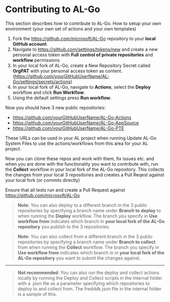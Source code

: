 # Contributing to AL-Go
This section describes how to contribute to AL-Go. How to setup your own environment (your own set of actions and your own templates)

1. Fork the https://github.com/microsoft/AL-Go repository to your **local GitHub account**.
2. Navigate to https://github.com/settings/tokens/new and create a new personal access token with **Full control of private repositories** and **workflow** permissions
3. In your local fork of AL-Go, create a New Repository Secret called **OrgPAT** with your personal access token as content. (https://github.com/yourGitHubUserName/AL-Go/settings/secrets/actions) 
4. In your local fork of AL-Go, navigate to **Actions**, select the **Deploy** workflow and click **Run Workflow**.
5. Using the default settings press **Run workflow**.

Now you should have 3 new public repositories:

- https://github.com/yourGitHubUserName/AL-Go-Actions
- https://github.com/yourGitHubUserName/AL-Go-AppSource
- https://github.com/yourGitHubUserName/AL-Go-PTE

These URLs can be used in your AL project when running Update AL-Go System Files to use the actions/workflows from this area for your AL project.

Now you can clone these repos and work with them, fix issues etc. and when you are done with the functionality you want to contribute with, run the **Collect** workflow in your local fork of the AL-Go repository. This collects the changes from your local 3 repositories and creates a Pull Reqest against your local fork (or commits directly)

Ensure that all tests run and create a Pull Request against https://github.com/microsoft/AL-Go

> **Note**: You can also deploy to a different branch in the 3 public repositories by specifying a branch name under **Branch to deploy** to when running the **Deploy** workflow. The branch you specify in **Use workflow from** indicates which branch in **your local fork of the AL-Go repository** you publish to the 3 repositories.

> **Note**: You can also collect from a different branch in the 3 public repositories by specifying a branch name under **Branch to collect** from when running the **Collect** workflow. The branch you specify in **Use workflow from** indicates which branch in in **your local fork of the AL-Go repository** you want to submit the changes against.
---
> **Not recommended**: You can also run the deploy and collect actions locally by running the Deploy and Collect scripts in the Internal folder with a .json file as a parameter specifying which repositories to deploy to and collect from. The fredddk.json file in the internal folder is a sample of this.

